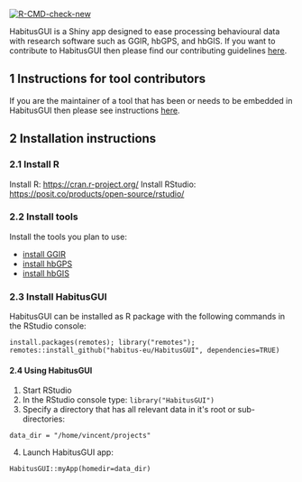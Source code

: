 [![R-CMD-check-new](https://github.com/habitus-eu/HabitusGUI/actions/workflows/r_new.yml/badge.svg)](https://github.com/habitus-eu/HabitusGUI/actions/workflows/r_new.yml)

HabitusGUI is a Shiny app designed to ease processing behavioural data with research software such as GGIR, hbGPS, and hbGIS. If you want to contribute to HabitusGUI then please find our contributing guidelines [here](https://github.com/wadpac/GGIR/blob/master/CONTRIBUTING.md).

## 1 Instructions for tool contributors

If you are the maintainer of a tool that has been or needs to be embedded in HabitusGUI then please see instructions   [here](https://github.com/habitus-eu/HabitusGUI/blob/main/INSTRUCTIONS_TOOL_MAINTAINERS.md).

## 2 Installation instructions

### 2.1 Install R

Install R: https://cran.r-project.org/
Install RStudio: https://posit.co/products/open-source/rstudio/

### 2.2 Install tools

Install the tools you plan to use:
- [install GGIR](https://cran.r-project.org/web/packages/GGIR/vignettes/GGIR.html#2_Setting_up_your_work_environment)
- [install hbGPS](https://github.com/habitus-eu/hbGPS)
- [install hbGIS](https://github.com/habitus-eu/hbGIS)

### 2.3 Install HabitusGUI

HabitusGUI can be installed as R package with the following commands in the RStudio console:

```
install.packages(remotes); library("remotes"); remotes::install_github("habitus-eu/HabitusGUI", dependencies=TRUE)
```

#### 2.4 Using HabitusGUI

1. Start RStudio
2. In the RStudio console type: `library("HabitusGUI")`
3. Specify a directory that has all relevant data in it's root or sub-directories:

`data_dir = "/home/vincent/projects"`

4. Launch HabitusGUI app:

`HabitusGUI::myApp(homedir=data_dir)`

